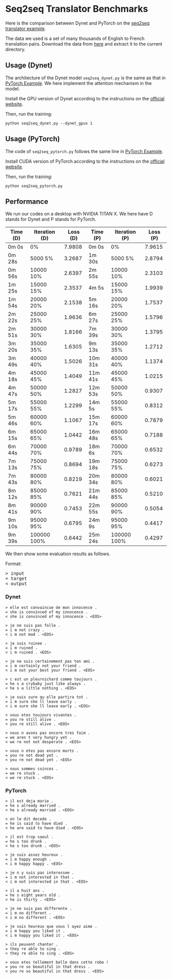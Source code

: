 # Seq2seq Translator Benchmarks

Here is the comparison between Dynet and PyTorch on the [seq2seq translator example](https://pytorch.org/tutorials/intermediate/seq2seq_translation_tutorial.html).

The data we used is a set of many thousands of English to French translation pairs. Download the data from [here](https://download.pytorch.org/tutorial/data.zip) and extract it to the current directory.

## Usage (Dynet)

The architecture of the Dynet model `seq2seq_dynet.py` is the same as that in [PyTorch Example](https://pytorch.org/tutorials/intermediate/seq2seq_translation_tutorial.html). We here implement the attention mechanism in the model.

Install the GPU version of Dynet according to the instructions on the [official website](http://dynet.readthedocs.io/en/latest/python.html#installing-a-cutting-edge-and-or-gpu-version).

Then, run the training:

    python seq2seq_dynet.py --dynet_gpus 1

## Usage (PyTorch)

The code of `seq2seq_pytorch.py` follows the same line in [PyTorch Example](https://pytorch.org/tutorials/intermediate/seq2seq_translation_tutorial.html). 

Install CUDA version of PyTorch according to the instructions on the [official website](http://pytorch.org/).

Then, run the training:

    python seq2seq_pytorch.py

## Performance

We run our codes on a desktop with NVIDIA TITAN X. We here have D stands for Dynet and P stands for PyTorch.

| Time (D) | Iteration (D) | Loss (D) | Time (P) | Iteration (P) | Loss (P)|
| --- | --- | --- | --- | --- | --- |
| 0m 0s | 0% | 7.9808 | 0m 0s | 0% | 7.9615 |
| 0m 28s | 5000 5% | 3.2687 | 1m 30s | 5000 5% | 2.8794 |
| 0m 56s | 10000 10% | 2.6397 | 2m 55s | 10000 10% | 2.3103 |
| 1m 25s | 15000 15% | 2.3537 | 4m 5s | 15000 15% | 1.9939 |
| 1m 54s | 20000 20% | 2.1538 | 5m 16s | 20000 20% | 1.7537 |
| 2m 22s | 25000 25% | 1.9636 | 6m 27s | 25000 25% | 1.5796 |
| 2m 51s | 30000 30% | 1.8166 | 7m 39s | 30000 30% | 1.3795 |
| 3m 20s | 35000 35% | 1.6305 | 9m 13s | 35000 35% | 1.2712 |
| 3m 49s | 40000 40% | 1.5026 | 10m 31s | 40000 40% | 1.1374 |
| 4m 18s | 45000 45% | 1.4049 | 11m 41s | 45000 45% | 1.0215 |
| 4m 47s | 50000 50% | 1.2827 | 12m 53s | 50000 50% | 0.9307 |
| 5m 17s | 55000 55% | 1.2299 | 14m 5s | 55000 55% | 0.8312 |
| 5m 46s | 60000 60% | 1.1067 | 15m 17s | 60000 60% | 0.7879 |
| 6m 15s | 65000 65% | 1.0442 | 16m 48s | 65000 65% | 0.7188 |
| 6m 44s | 70000 70% | 0.9789 | 18m 6s | 70000 70% | 0.6532 |
| 7m 13s | 75000 75% | 0.8694 | 19m 18s | 75000 75% | 0.6273 |
| 7m 43s | 80000 80% | 0.8219 | 20m 34s | 80000 80% | 0.6021 |
| 8m 12s | 85000 85% | 0.7621 | 21m 44s | 85000 85% | 0.5210 |
| 8m 41s | 90000 90% | 0.7453 | 22m 55s | 90000 90% | 0.5054 |
| 9m 10s | 95000 95% | 0.6795 | 24m 9s | 95000 95% | 0.4417 |
| 9m 39s | 100000 100% | 0.6442 | 25m 24s | 100000 100% | 0.4297 |

We then show some evaluation results as follows.

Format:

<pre>
> input 
= target 
< output
</pre>

### Dynet

```
> elle est convaincue de mon innocence .
= she is convinced of my innocence .
< she is convinced of my innocence . <EOS>

> je ne suis pas folle .
= i m not crazy .
< i m not mad . <EOS>

> je suis ruinee .
= i m ruined .
< i m ruined . <EOS>

> je ne suis certainement pas ton ami .
= i m certainly not your friend .
< i m not your best your friend . <EOS>

> c est un pleurnichard comme toujours .
= he s a crybaby just like always .
< he s a little nothing . <EOS>

> je suis sure qu elle partira tot .
= i m sure she ll leave early .
< i m sure she ll leave early . <EOS>

> vous etes toujours vivantes .
= you re still alive .
< you re still alive . <EOS>

> nous n avons pas encore tres faim .
= we aren t very hungry yet .
< we re not not desperate . <EOS>

> vous n etes pas encore morts .
= you re not dead yet .
< you re not dead yet . <EOS>

> nous sommes coinces .
= we re stuck .
< we re stuck . <EOS>
```

### PyTorch

```
> il est deja marie .
= he s already married .
< he s already married . <EOS>

> on le dit decede .
= he is said to have died .
< he are said to have died . <EOS>

> il est trop saoul .
= he s too drunk .
< he s too drunk . <EOS>

> je suis assez heureux .
= i m happy enough .
< i m happy happy . <EOS>

> je n y suis pas interessee .
= i m not interested in that .
< i m not interested in that . <EOS>

> il a huit ans .
= he s eight years old .
< he is thirty . <EOS>

> je ne suis pas differente .
= i m no different .
< i m no different . <EOS>

> je suis heureux que vous l ayez aime .
= i m happy you liked it .
< i m happy you liked it . <EOS>

> ils peuvent chanter .
= they re able to sing .
< they re able to sing . <EOS>

> vous etes tellement belle dans cette robe !
= you re so beautiful in that dress .
< you re so beautiful in that dress . <EOS>
```
